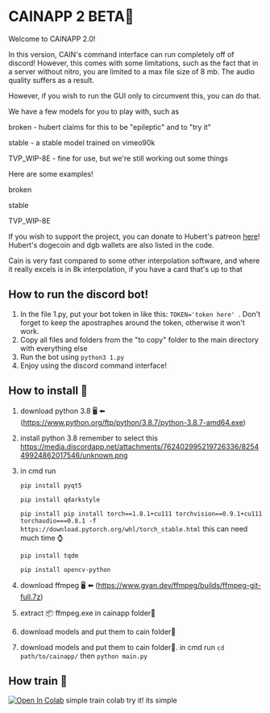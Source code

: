 # CAINAPP 2 BETA🚧


Welcome to CAINAPP 2.0!

In this version, CAIN's command interface can run completely off of discord!
However, this comes with some limitations, such as the fact that in a server without nitro, you are limited to a max file size of 8 mb.
The audio quality suffers as a result.

However, if you wish to run the GUI only to circumvent this, you can do that.

We have a few models for you to play with, such as

broken - hubert claims for this to be "epileptic" and to "try it"

stable - a stable model trained on vimeo90k

TVP_WIP-8E - fine for use, but we're still working out some things

Here are some examples!

broken

stable

TVP_WIP-8E

If you wish to support the project, you can donate to Hubert's patreon [here](https://www.patreon.com/hubert_)!
Hubert's dogecoin and dgb wallets are also listed in the code.

Cain is very fast compared to some other interpolation software, and where it really excels is in 8k interpolation, if you have a card that's up to that

## How to run the discord bot!

1. In the file 1.py, put your bot token in like this:
`TOKEN='token here' `.
Don't forget to keep the apostraphes around the token, otherwise it won't work.
2. Copy all files and folders from the "to copy" folder to the main directory with everything else
3. Run the bot using `python3 1.py`
4. Enjoy using the discord command interface!

## How to install 💾

1. download python 3.8 🖥️ ⬅️ (https://www.python.org/ftp/python/3.8.7/python-3.8.7-amd64.exe)

2. install python 3.8 remember to select this https://media.discordapp.net/attachments/762402995219726336/825449924862017546/unknown.png

3. in cmd run 

   `pip install pyqt5`

   `pip install qdarkstyle`

   `pip install pip install torch==1.8.1+cu111 torchvision==0.9.1+cu111 torchaudio===0.8.1 -f https://download.pytorch.org/whl/torch_stable.html` this can need much time ⌚

   `pip install tqdm`

   `pip install opencv-python` 

   

4. download ffmpeg 🖥️ ⬅️ (https://www.gyan.dev/ffmpeg/builds/ffmpeg-git-full.7z) 

5. extract 📦 ffmpeg.exe in cainapp folder📁

6. download models and put them to cain folder📁

7. download models and put them to cain folder📁. in cmd run ` cd path/to/cainapp/ ` then `python main.py`

   

## How train 🚆

[![Open In Colab](https://camo.githubusercontent.com/84f0493939e0c4de4e6dbe113251b4bfb5353e57134ffd9fcab6b8714514d4d1/68747470733a2f2f636f6c61622e72657365617263682e676f6f676c652e636f6d2f6173736574732f636f6c61622d62616467652e737667)](https://colab.research.google.com/github/Hubert482/CAIN/blob/master/Training.ipynb) simple train colab try it! its simple 
